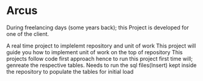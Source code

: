 # Arcus


During freelancing days (some years back); this Project is developed for one of the client.

A real time project to implelemt repository and unit of work
This project will guide you how to implement unit of work on the top of repository
This projects follow code first approach hence to run this project first time will; genreate the respective tables.
Needs to run the sql files(Insert) kept inside the repository to populate the tables for initial load
